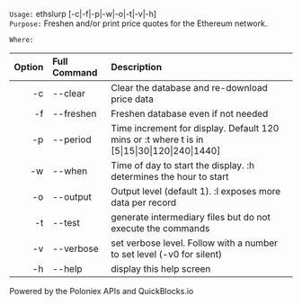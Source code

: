 
`Usage:`    ethslurp [-c|-f|-p|-w|-o|-t|-v|-h]  
`Purpose:`  Freshen and/or print price quotes for the Ethereum network.
             
`Where:`  

| Option | Full Command | Description |
| -------: | :------- | :------- |
| -c | --clear | Clear the database and re-download price data |
| -f | --freshen | Freshen database even if not needed |
| -p | --period | Time increment for display. Default 120 mins or :t where t is in [5&#124;15&#124;30&#124;120&#124;240&#124;1440] |
| -w | --when | Time of day to start the display. :h determines the hour to start |
| -o | --output | Output level (default 1). :l exposes more data per record |
| -t | --test | generate intermediary files but do not execute the commands |
| -v | --verbose | set verbose level. Follow with a number to set level (-v0 for silent) |
| -h | --help | display this help screen |

  Powered by the Poloniex APIs and QuickBlocks.io

